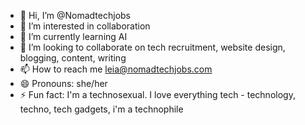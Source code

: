 - 👋 Hi, I’m @Nomadtechjobs
- 👀 I’m interested in collaboration
- 🌱 I’m currently learning AI
- 💞️ I’m looking to collaborate on tech recruitment, website design, blogging, content, writing
- 📫 How to reach me leia@nomadtechjobs.com
- 😄 Pronouns: she/her
- ⚡ Fun fact: I'm a technosexual. I love everything tech - technology, techno, tech gadgets, i'm a technophile

<!---
Nomadtechjobs/Nomadtechjobs is a ✨ special ✨ repository because its `README.md` (this file) appears on your GitHub profile.
You can click the Preview link to take a look at your changes.
--->
